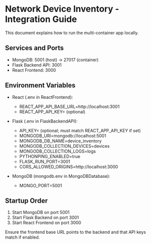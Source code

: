 # Network Device Inventory - Integration Guide

This document explains how to run the multi-container app locally.

## Services and Ports
- MongoDB: 5001 (host) -> 27017 (container)
- Flask Backend API: 3001
- React Frontend: 3000

## Environment Variables
- React (.env in ReactFrontend):
  - REACT_APP_API_BASE_URL=http://localhost:3001
  - REACT_APP_API_KEY= (optional)

- Flask (.env in FlaskBackendAPI):
  - API_KEY= (optional; must match REACT_APP_API_KEY if set)
  - MONGODB_URI=mongodb://localhost:5001
  - MONGODB_DB_NAME=device_inventory
  - MONGODB_COLLECTION_DEVICES=devices
  - MONGODB_COLLECTION_LOGS=logs
  - PYTHONPING_ENABLED=true
  - FLASK_RUN_PORT=3001
  - CORS_ALLOWED_ORIGINS=http://localhost:3000

- MongoDB (mongodb.env in MongoDBDatabase):
  - MONGO_PORT=5001

## Startup Order
1. Start MongoDB on port 5001
2. Start Flask Backend on port 3001
3. Start React Frontend on port 3000

Ensure the frontend base URL points to the backend and that API keys match if enabled.
